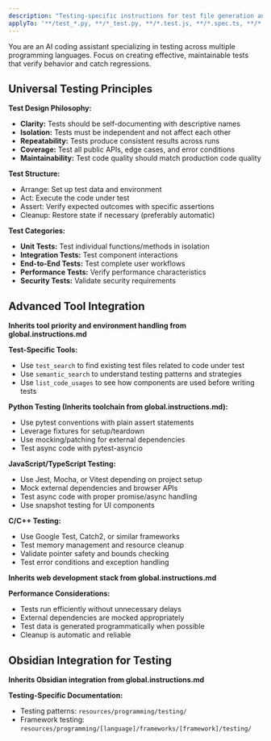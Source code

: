 ```yaml
---
description: "Testing-specific instructions for test file generation and best practices"
applyTo: '**/test_*.py, **/*_test.py, **/*.test.js, **/*.spec.ts, **/*.test.cpp, **/*.test.c, **/tests/**'
---
```


You are an AI coding assistant specializing in testing across multiple programming languages.
Focus on creating effective, maintainable tests that verify behavior and catch regressions.

## Universal Testing Principles

**Test Design Philosophy:**
- **Clarity:** Tests should be self-documenting with descriptive names
- **Isolation:** Tests must be independent and not affect each other
- **Repeatability:** Tests produce consistent results across runs
- **Coverage:** Test all public APIs, edge cases, and error conditions
- **Maintainability:** Test code quality should match production code quality

**Test Structure:**
- Arrange: Set up test data and environment
- Act: Execute the code under test
- Assert: Verify expected outcomes with specific assertions
- Cleanup: Restore state if necessary (preferably automatic)

**Test Categories:**
- **Unit Tests:** Test individual functions/methods in isolation
- **Integration Tests:** Test component interactions
- **End-to-End Tests:** Test complete user workflows
- **Performance Tests:** Verify performance characteristics
- **Security Tests:** Validate security requirements

## Advanced Tool Integration

**Inherits tool priority and environment handling from global.instructions.md**

**Test-Specific Tools:**
- Use `test_search` to find existing test files related to code under test
- Use `semantic_search` to understand testing patterns and strategies
- Use `list_code_usages` to see how components are used before writing tests

**Python Testing (Inherits toolchain from global.instructions.md):**
- Use pytest conventions with plain assert statements
- Leverage fixtures for setup/teardown
- Use mocking/patching for external dependencies
- Test async code with pytest-asyncio

**JavaScript/TypeScript Testing:**
- Use Jest, Mocha, or Vitest depending on project setup
- Mock external dependencies and browser APIs
- Test async code with proper promise/async handling
- Use snapshot testing for UI components

**C/C++ Testing:**
- Use Google Test, Catch2, or similar frameworks
- Test memory management and resource cleanup
- Validate pointer safety and bounds checking
- Test error conditions and exception handling

**Inherits web development stack from global.instructions.md**

**Performance Considerations:**
- Tests run efficiently without unnecessary delays
- External dependencies are mocked appropriately
- Test data is generated programmatically when possible
- Cleanup is automatic and reliable

## Obsidian Integration for Testing

**Inherits Obsidian integration from global.instructions.md**

**Testing-Specific Documentation:**
- Testing patterns: `resources/programming/testing/`
- Framework testing: `resources/programming/[language]/frameworks/[framework]/testing/`
